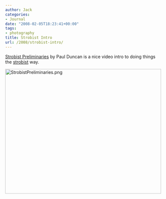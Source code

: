 ```yaml
---
author: Jack
categories:
- Journal
date: "2008-02-05T18:23:41+00:00"
tags:
- photography
title: Strobist Intro
url: /2008/strobist-intro/
---
```


[Strobist Preliminaries][1] by Paul Duncan is a nice video intro to doing things the [strobist][2] way.

<img src="/files/StrobistPreliminaries.png" alt="StrobistPreliminaries.png" border="0" width="500" height="399" />

 [1]: http://www.pduncan.com/strobiststart/index.html
 [2]: http://strobist.blogspot.com/